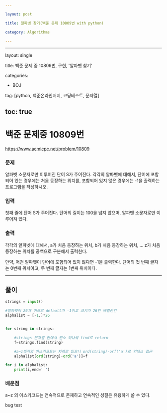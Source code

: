 ```yaml
---

layout: post

title: 알파벳 찾기(백준 문제 10809번 with python)

category: Algorithms

---
```

---
layout: single

title: 백준 문제 중 10809번, 구현, '알파벳 찾기'

categories:
  - BOJ

tag: [python, 백준온라인저지, 코딩테스트, 문자열]

toc: true
---


# 백준 문제중 10809번
https://www.acmicpc.net/problem/10809

### 문제

알파벳 소문자로만 이루어진 단어 S가 주어진다. 각각의 알파벳에 대해서, 단어에 포함되어 있는 경우에는 처음 등장하는 위치를, 포함되어 있지 않은 경우에는 -1을 출력하는 프로그램을 작성하시오.

### 입력

첫째 줄에 단어 S가 주어진다. 단어의 길이는 100을 넘지 않으며, 알파벳 소문자로만 이루어져 있다.

### 출력

각각의 알파벳에 대해서, a가 처음 등장하는 위치, b가 처음 등장하는 위치, ... z가 처음 등장하는 위치를 공백으로 구분해서 출력한다.

만약, 어떤 알파벳이 단어에 포함되어 있지 않다면 -1을 출력한다. 단어의 첫 번째 글자는 0번째 위치이고, 두 번째 글자는 1번째 위치이다.

---
## 풀이

```python
strings = input()

#알파벳이 26개 이므로 default가 -1이고 크기가 26인 배열선언
alphalist = [-1,]*26


for string in strings:

    #strings 문자열 안에서 원소 하나씩 find로 return
    f=strings.find(string)

    #a~z까지의 아스키코드는 차례로 있으니 ord(string)-orf('a')로 인데스 접근
    alphalist[ord(string)-ord('a')]=f

for i in alphalist:
    print(i,end=' ')
```

### 배운점
a~z 의 아스키코드는 연속적으로 존재하고 연속적인 성질은 유용하게 쓸 수 있다.


bug test

